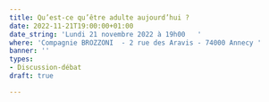 ```yaml
---
title: Qu’est-ce qu’être adulte aujourd’hui ?
date: 2022-11-21T19:00:00+01:00
date_string: 'Lundi 21 novembre 2022 à 19h00   '
where: 'Compagnie BROZZONI  - 2 rue des Aravis - 74000 Annecy '
banner: ''
types:
- Discussion-débat
draft: true

---
```

